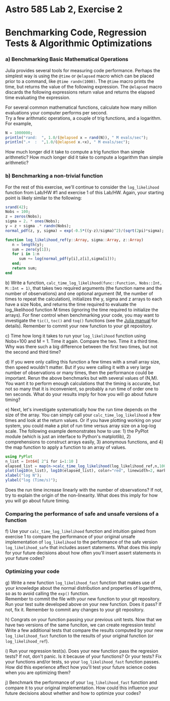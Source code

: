 # Astro 585 Lab 2, Exercise 2

# Benchmarking Code, Regression Tests & Algorithmic Optimizations  

### a) Benchmarking Basic Mathematical Operations

Julia provides several tools for measuring code performance. Perhaps the simplest way is using the `@time` or `@elapsed` macro which can be placed prior to a command, like `@time randn(1000)`. The `@time` macro prints the time, but returns the value of the following expression. The `@elapsed` macro discards the following expressions return value and returns the elapsed time evaluating the expression. 

For several common mathematical functions, calculate how many million evaluations your computer performs per second.  
Try a few arithmatic operations, a couple of trig functions, and a logarithm. For example,  
```julia
N = 1000000;
println("rand:  ", 1.0/(@elapsed x = rand(N)), " M evals/sec");
println(".+  :  ",1.0/(@elapsed x.+x), " M evals/sec");
```

How much longer did it take to compute a trig function than simple arithmetic?
How much longer did it take to compute a logarithm than simple arithmetic?
 
### b) Benchmarking a non-trivial function

For the rest of this exercise, we'll continue to consider the `log_likelihood` function from Lab/HW #1 and exercise 1 of this Lab/HW.
Again, your starting point is  likely similar to the following: 
```julia
srand(42);
Nobs = 100;
z = zeros(Nobs);
sigma = 2. * ones(Nobs);
y = z + sigma .* randn(Nobs);
normal_pdf(z, y, sigma) = exp(-0.5*((y-z)/sigma)^2)/(sqrt(2pi)*sigma);

function log_likelihood_ref(y::Array, sigma::Array, z::Array)
   n = length(y); 
   sum = zero(y[1]); 
   for i in 1:n 
      sum += log(normal_pdf(y[i],z[i],sigma[i])); 
   end; 
   return sum; 
end
```

b) Write a function, `calc_time_log_likelihood(func::Function, Nobs::Int, M::Int = 1)`, that takes two required arguments (the function name and the number of observations) and one optional argument (M, the number of times to repeat the calculation), initializes the y, sigma and z arrays to each have a size Nobs, and returns the time required to evaluate the log_likelihood function M times (ignoring the time required to initialize the arrays).
For finer control when benchmarking your code, you may want to investigate the `tic()`, `toc()` and `toq()` functions (see the [Julia manual](http://julia.readthedocs.org/en/release-0.3/stdlib/base/?highlight=%40time#Base.tic) for details).
Remember to commit your new function to your git repository. 

c) Time how long it takes to run your `log_likelihood` function using Nobs=100 and M = 1. Time it again. Compare the two.  Time it a third time.  Why was there such a big difference between the first two times, but not the second and third time?

d) If you were only calling this function a few times with a small array size, then speed wouldn't matter.  But if you were calling it with a very large number of observations or many times, then the performance could be important.   Rerun the above benchmarks but with several values of (N,M).  You want it to perform enough calculations that the timing is accurate, but not so many that it is inconvenient, so probably a run time of order one to ten seconds.  What do your results imply for how you will go about future timing?

e) Next, let's investigate systematically how the run time depends on the size of the array.  You can simply call your `calc_time_log_likelihood` a few times and look at the return values.  Or if you have plotting working on your system, you could make a plot of run time versus array size on a log-log scale.
The following example demonstrates how to use: 1) the PyPlot module (which is just an interface to Python's matplotlib), 2) comprehensions to construct arrays easily, 3) anonymous functions, and 4) the map function to apply a function to an array of values.  
```julia
using PyPlot
n_list = Int64[ 2^i for i=1:10 ]
elapsed_list = map(n->calc_time_log_likelihood(log_likelihood_ref,n,100),n_list)
plot(log10(n_list), log10(elapsed_list), color="red", linewidth=2, marker="+", markersize=12);
xlabel("log N");
ylabel("log (Time/s)");
```

Does the run time increase linearly with the number of observations? If not,
try to explain the origin of the non-linearity. What does this imply for how you will go about future timing.


### Comparing the performance of safe and unsafe versions of a function

f) Use your `calc_time_log_likelihood` function and intuition gained from exercise 1 to compare the performance of your original unsafe implementation of `log_likelihood` to the performance of the safe version `log_likelihood_safe` that includes assert statements.  What does this imply for your future decisions about how often you'll insert assert statements in your future codes?

### Optimizing your code

g) Write a new function `log_likelihood_fast` function that makes use of your knowledge about the normal distribution and properties of logarithms, so as to avoid calling the `exp()` function.  
Remember to commit the file with your new function to your git repository.  
Run your test suite developed above on your new function.  Does it pass?  If not, fix it.
Remember to commit any changes to your git repository.  

h) Congrats on your function passing your previous unit tests.  Now that we have two versions of the same funciton, we can create regression tests!  Write a few additional tests that compare the results computed by your new `log_likelihood_fast` function to the results of your original function (or `log_likelihood_ref`).  

i) Run your regression test(s).  Does your new function pass the regresion tests?  If not, don't panic.  Is it because of your functions?  Or your tests?  Fix your functions and/or tests, so your `log_likelihood_fast` function passes.  
How did this experience affect how you'll test your future science codes when you are optimizing them?

j)  Benchmark the performance of your `log_likelihood_fast` function and compare it to your original implementation. 
How could this influence your future decisions about whether and how to optimize your codes?

